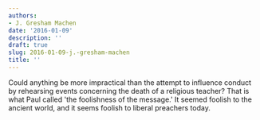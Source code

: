 ```yaml
---
authors:
- J. Gresham Machen
date: '2016-01-09'
description: ''
draft: true
slug: 2016-01-09-j.-gresham-machen
title: ''
---
```

Could anything be more impractical than the attempt to influence conduct by rehearsing events concerning the death of a religious teacher? That is what Paul called 'the foolishness of the message.' It seemed foolish to the ancient world, and it seems foolish to liberal preachers today.



